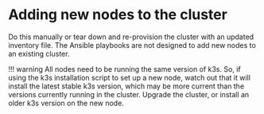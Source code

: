 # Adding new nodes to the cluster

Do this manually or tear down and re-provision the cluster with an updated inventory file. The Ansible playbooks are not designed to add new nodes to an existing cluster.

!!! warning
        All nodes need to be running the same version of k3s. So, if using the k3s installation script to set up a new node, watch out that it will install the latest stable k3s version, which may be more current than the versions currently running in the cluster. Upgrade the cluster, or install an older k3s version on the new node.